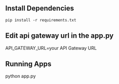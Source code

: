 ## Install Dependencies
`pip install -r requirements.txt`

## Edit api gateway url in the app.py
API_GATEWAY_URL=your API Gateway URL<br/>

## Running Apps
python app.py
